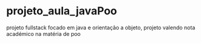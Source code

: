 # projeto_aula_javaPoo
projeto fullstack focado em java e orientação a objeto, projeto valendo nota académico na matéria de poo
